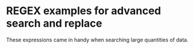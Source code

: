 REGEX examples for advanced search and replace
===================
These expressions came in handy when searching large quantities of data.
